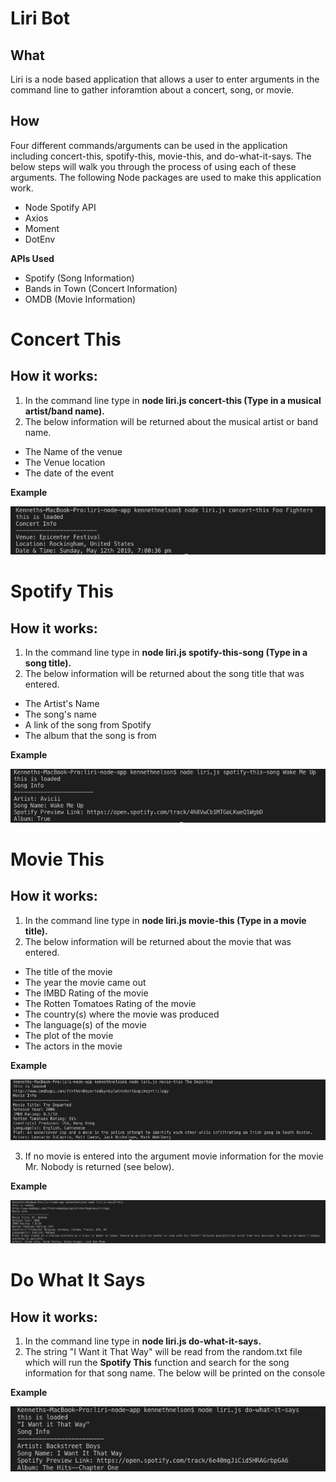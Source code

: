 # Liri Bot

## What
Liri is a node based application that allows a user to enter arguments in the command line to gather inforamtion about a concert, song, or movie.
## How
Four different commands/arguments can be used in the application including concert-this, spotify-this, movie-this, and do-what-it-says. The below steps will walk you through the process of using each of these arguments. The following Node packages are used to make this application work.

- Node Spotify API
- Axios 
- Moment
- DotEnv

**APIs Used**
- Spotify (Song Information)
- Bands in Town (Concert Information)
- OMDB (Movie Information)

# Concert This
## How it works: 
1. In the command line type in **node liri.js concert-this (Type in a musical artist/band name).**
2. The below information will be returned about the musical artist or band name.
- The Name of the venue
- The Venue location
- The date of the event

**Example**

![Concert This Screenshot](/screenshots/concert_this_screen_shot.png?raw=true "Concert this Screenshot")

# Spotify This
## How it works: 
1. In the command line type in **node liri.js spotify-this-song (Type in a song title).**
2. The below information will be returned about the song title that was entered.
- The  Artist's Name
- The song's name
- A link of the song from Spotify
- The album that the song is from

**Example**

![Spotify This Screenshot](/screenshots/spotify_this_screen_shot.png?raw=true "Spotify This Screenshot")

# Movie This
## How it works: 
1. In the command line type in **node liri.js movie-this (Type in a movie title).**
2. The below information will be returned about the movie that was entered.
- The title of the movie
- The year the movie came out
- The IMBD Rating of the movie
- The Rotten Tomatoes Rating of the movie
- The country(s) where the movie was produced
- The language(s) of the movie
- The plot of the movie
- The actors in the movie

**Example**

![Movie This Regular Screenshot](/screenshots/movie_this_screen_shot_regular.png?raw=true "Movie This Regular Screenshot")

3. If no movie is entered into the argument movie information for the movie Mr. Nobody is returned (see below).

**Example**

![Movie This Blank Screenshot](/screenshots/movie_this_screen_shot_blank.png?raw=true "Movie This Blank Screenshot")

# Do What It Says
## How it works: 
1. In the command line type in **node liri.js do-what-it-says.**
2. The string "I Want it That Way" will be read from the random.txt file which will run the **Spotify This** function and search for the song information for that song name. The below will be printed on the console

**Example**

![Do What It Says Screenshot](/screenshots/do_what_it_says.png?raw=true "Do What It Says Screenshot")
